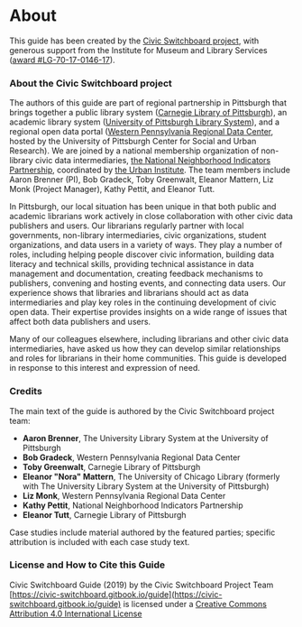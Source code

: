 # About

This guide has been created by the [Civic Switchboard project](https://civic-switchboard.github.io/), with generous support from the Institute for Museum and Library Services \([award \#LG-70-17-0146-17](https://www.imls.gov/grants/awarded/lg-70-17-0146-17)\).

### About the Civic Switchboard project

The authors of this guide are part of regional partnership in Pittsburgh that brings together a public library system \([Carnegie Library of Pittsburgh](https://www.carnegielibrary.org/)\), an academic library system \([University of Pittsburgh Library System](https://www.library.pitt.edu/)\), and a regional open data portal \([Western Pennsylvania Regional Data Center](http://www.wprdc.org/), hosted by the University of Pittsburgh Center for Social and Urban Research\). We are joined by a national membership organization of non-library civic data intermediaries, [the National Neighborhood Indicators Partnership](https://github.com/civic-switchboard/guide/tree/6d474c8c5966f7d2c5234b10e15626af6f15b288/National%20Neighborhood%20Indicators%20Partnership/README.md), coordinated by [the Urban Institute](https://www.urban.org/). The team members include Aaron Brenner \(PI\), Bob Gradeck, Toby Greenwalt, Eleanor Mattern, Liz Monk \(Project Manager\), Kathy Pettit, and Eleanor Tutt.

In Pittsburgh, our local situation has been unique in that both public and academic librarians work actively  in close collaboration with other civic data publishers and users. Our librarians regularly partner with local governments, non-library intermediaries, civic organizations, student organizations, and data users in a variety of ways. They play a number of roles, including helping people discover civic information, building data literacy and technical skills, providing technical assistance in data management and documentation, creating feedback mechanisms to publishers, convening and hosting events, and connecting data users. Our experience shows that libraries and librarians should act as data intermediaries and play key roles in the continuing development of civic open data. Their expertise provides insights on a wide range of issues that affect both data publishers and users.

Many of our colleagues elsewhere, including librarians and other civic data intermediaries, have asked us how they can develop similar relationships and roles for librarians in their home communities. This guide is developed in response to this interest and expression of need.

### Credits

The main text of the guide is authored by the Civic Switchboard project team:

* **Aaron Brenner**, The University Library System at the University of Pittsburgh
* **Bob Gradeck**, Western Pennsylvania Regional Data Center
* **Toby Greenwalt**, Carnegie Library of Pittsburgh 
* **Eleanor "Nora" Mattern**, The University of Chicago Library \(formerly with The University Library System at the University of Pittsburgh\)
* **Liz Monk**, Western Pennsylvania Regional Data Center
* **Kathy Pettit**, National Neighborhood Indicators Partnership
* **Eleanor Tutt**, Carnegie Library of Pittsburgh

Case studies include material authored by the featured parties; specific attribution is included with each case study text.

### License and How to Cite this Guide

Civic Switchboard Guide \(2019\) by the Civic Switchboard Project Team  [https://civic-switchboard.gitbook.io/guide](https://civic-switchboard.gitbook.io/guide) is licensed under a [Creative Commons Attribution 4.0 International License](http://creativecommons.org/licenses/by/4.0/)

